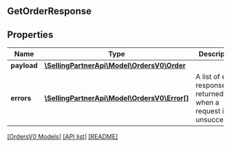 ## GetOrderResponse

## Properties

Name | Type | Description | Notes
------------ | ------------- | ------------- | -------------
**payload** | [**\SellingPartnerApi\Model\OrdersV0\Order**](Order.md) |  | [optional]
**errors** | [**\SellingPartnerApi\Model\OrdersV0\Error[]**](Error.md) | A list of error responses returned when a request is unsuccessful. | [optional]

[[OrdersV0 Models]](../) [[API list]](../../Api) [[README]](../../../README.md)
